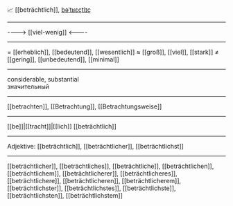 📈 [[beträchtlich]], [bəˈtʁɛçtlɪç](https://youglish.com/pronounce/beträchtlich/german)

---
----> [[viel-wenig]] <----

---
= [[erheblich]], [[bedeutend]], [[wesentlich]]
≈ [[groß]], [[viel]], [[stark]]
≠ [[gering]], [[unbedeutend]], [[minimal]]

---
considerable, substantial  
значительный

---
[[betrachten]], [[Betrachtung]], [[Betrachtungsweise]]

---
[[be]]|[[tracht]]|[[lich]]
[[beträchtlich]]


---
Adjektive: [[beträchtlich]], [[beträchtlicher]], [[beträchtlichst]]

---
[[beträchtlicher]], [[beträchtliches]], [[beträchtliche]], [[beträchtlichen]], [[beträchtlichem]], [[beträchtlicherer]], [[beträchtlicheres]], [[beträchtlichere]], [[beträchtlicheren]], [[beträchtlicherem]], [[beträchtlichster]], [[beträchtlichstes]], [[beträchtlichste]], [[beträchtlichsten]], [[beträchtlichstem]]